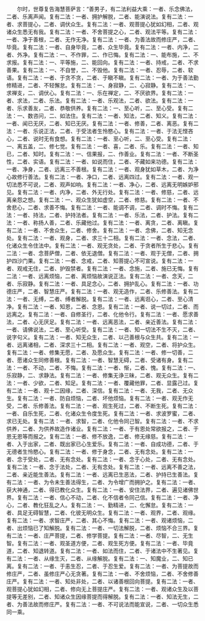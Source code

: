 <!-- { "loadSidebar": true } -->
　　尔时，世尊复告海慧菩萨言：“善男子，有二法利益大乘：一者、乐念佛法，二者、乐离声闻。复有二法：一者、拥护解脱，二者、能演说法。复有二法：一者、求菩提心，二者、调伏众生。复有二法：一者、观菩提心犹如幻相，二者、观诸众生悉无有我。复有二法：一者、不舍菩提之心，二者、观法平等。复有二法：一者、净于善根，二者、无作无净。复有二法：一者、为善法故而修庄严，二者、毕竟。复有二法：一者、自身毕竟，二者、众生毕竟。复有二法：一者、内净，二者、外净。复有二法：一、不作罪，二、作已悔。复有二法：一、能布施，二、不求报。复有二法：一、平等施，二、能回向。复有二法：一者、持戒，二者、不求善果。复有二法：一、不自誉，二、不毁他。复有二法：一者、忍辱，二者、软语。复有二法：一者、于贪不贪，二者、于瞋不瞋。复有二法：一者、为于善法勤修精进，二者、不轻懈怠。复有二法：一、身寂静，二、心寂静。复有二法：一、求禅支，二、调伏心。复有二法：一、乐在禅定，二、不厌欲界。复有二法：一者、求法，二者、乐法。复有二法：一者、乐观法，二者、欲法。复有二法：一者、乐求善友，二者、恭敬供养。复有二法：一、至心听，二、至心受。复有二法：一、数咨问，二、如法住。复有二法：一者、知法，二者、知义。复有二法：一者、闻已无厌，二者、知已无厌。复有二法：一者、修善，二者、离恶。复有二法：一者、乐说正法，二者、于受法者生怜愍心。复有二法：一者、于法无悭吝心，二者、说时无有食想。复有二法：一者、至心听，二、至心受。复有二法：一、离五盖，二、修七觉。复有二法：一者、喜，二者、乐。复有二法：一者、知已，二者、知时。复有二法：一、信果报，二、作善业。复有二法：一者、不断圣性，二者、实语。复有二法：一者、如说而住，二者、不藏如来功德。复有二法：一者、净身，二者、远离三不善根。复有二法：一者、观身犹如草木，二者、为净心故修行善法。复有二法：一者、净口，二者、远离四过。复有二法：一者、观一切法悉不可说，二者、观声如响。复有二法：一者、净心，二者、远离无明嫉妒邪见。复有二法：一者、内净，二者、外无行处。复有二法：一者、修慈，二者、远离亲怨之想。复有二法：一、观众生犹如虚空，二者、修慈。复有二法：一者、不舍悲心，二者、求善不悔。复有二法：一者、能调不调，二者、调时不悔。复有二法：一者、持法，二者、护持法者。复有二法：一者、乐法，二者、护法。复有二法：一者、称扬人善，二者、乐藏他过。复有二法：一者、离贪，二者、离瞋。复有二法：一者、不舍众生，二者、修舍。复有二法：一者、念佛，二者、知无念处。复有二法：一者、观身，二者、求三十二相。复有二法：一者、念法，二者、化诸众生令住法中。复有二法：一者、观无贪处，二者、于贪者所生于悲心。复有二法：一者、念菩萨僧，二者、依无退僧。复有二法：一者、观于无僧，二者、拥护四沙门果。复有二法：一者、念戒，二者、知菩提心不可宣说。复有二法：一者、观戒无住，二者、护毁禁者。复有二法：一者、念施，二者、施已无悔。复有二法：一者、远离烦恼，二者、离烦恼故演说正法。复有二法：一者、念天，二者、乐寂静。复有二法：一者、具足念心，二者、拥护乱心。复有二法：一者、功德庄严，二者、智慧庄严。复有二法：一者、观无造作，二者、乐修善法。复有二法：一者、无缚，二者、缚者解脱。复有二法：一者、远离诳心，二者、至心清净。复有二法：一者、知恩，二者、念恩。复有二法：一者、说一切过，二者、而远离之。复有二法：一者、自修圣行，二者、化他令行。复有二法：一者、愿求善法，二者、心无厌足。复有二法：一者、远离恶法，二者、亲近善法。复有二法：一者、请佛说法，二者、至心听受。复有二法：一者、知一切法不生不灭，二者、说字句义。复有二法：一者、知无众生，二者、以己善根与众生共。复有二法：一者、远离诸相，二者、深求三十二相。复有二法：一者、观空，二者、将护众生。复有二法：一者、修集无愿，二者、及愿众生。复有二法：一者、修一切善，二者、愿诸众生同修善根。复有二法：一者、智慧无碍，二者、受诸有身。复有二法：一者、不动，二者、不悔。复有二法：一者、惭，二者、愧。复有二法：一、乐寂静，二、求静法。复有二法：一者、修集无诤三昧，二者、观无众生。复有二法：一者、少欲，二者、知足。复有二法：一者、覆藏他罪，二者、显露己过。复有二法：一者、观十二因缘，二者、深信。复有二法：一者、无我，二者、无众生。复有二法：一者、防自烦恼，二者、坏他烦恼。复有二法：一者、观无作无受，二者、乐修善法。复有二法：一者、观生死过，二者、不断生死。复有二法：一者、自乐生死，二者、化诸众生令度生死。复有二法：一者、求波罗蜜，二者、求已无处。复有二法：一者、求智，二者、化他令同己智。复有二法：一者、不求供养，二者、为供养故造作诸业。复有二法：一者、于有恩处常欲报之，二者、于恩无恩等而报之。复有二法：一者、修不放逸，二者、修无缘慈。复有二法：一者、入于出家，二者、既出家已心生爱乐。复有二法：一者、自成功德，二者、于无德者生怜愍心。复有二法：一者、修于身念，二者、无有念处。复有二法：一者、念于受处，二者、无有念处。复有二法：一者、念于心处，二者、无有念处。复有二法：一者、念于法处，二者、无有念处。复有二法：一者、远离不善之法，二者、亲近能生善法。复有二法：一者、远离已生恶法，二者、护持已生善法。复有二法：一者、为令未生善法得生，二者、为令增广而拥护之。复有二法：一者、获大神通，二者、得已教化众生。复有二法：一者、安住法界，二者、遍见诸佛世界。复有二法：一者、信心不动，二者、化不信者令同己信。复有二法：一者、净心，二者、教化狂乱之人。复有二法：一、勤精进，二、化懈怠。复有二法：一者、具足无碍智慧，二者、化彼无明众生。复有二法：一者、观界，二者、观缘。复有二法：一者、求智庄严，二者、其心不悔。复有二法：一者、观诸烦恼，二者、出烦恼已了知解脱。复有二法：一者、一切法解脱，二者、烦恼不合三界。复有二法：一者、庄严菩提，二者、修学菩提。复有二法：一者、尽智，二、无生智。复有二法：一者、观圣道方便，二者、观生死方便。复有二法：一者、毕竟道，二者、知退转道。复有二法：一者、如法而住，二者、于诸法中不生著见。复有二法：一者、从缘生灭，二者、从缘解脱。复有二法：一、知魔业，二、知已离。复有二法：一者、于恚生忍，二者、于忍生爱。复有二法：一者、为菩提故而修庄严，二者、虽修庄严心无贪著。复有二法：一者、不舍烦恼，二者、不舍修善庄严。复有二法：一者、知处非处，二者、以诸善根回向菩提。复有二法：一者、观菩提心犹如幻相，二者、修向无上菩提庄严。复有二法：一者、观诸众生及以菩提等无差别，二者、知诸众生因缘菩提而得解脱。复有二法：一者、知法无生，二者、为善法故而修庄严。复有二法：一者、不可说法而能宣说，二者、一切众生悉同一乘。
